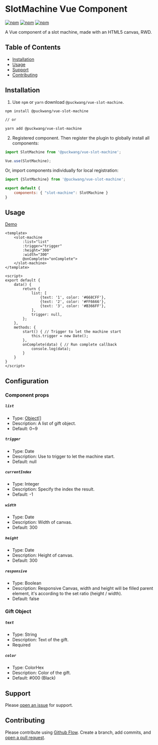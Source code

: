 # SlotMachine Vue Component

[![npm](https://img.shields.io/npm/v/@puckwang/vue-slot-machine.svg?style=flat)](https://www.npmjs.com/package/@puckwang/vue-slot-machine)
[![npm](https://img.shields.io/npm/l/@puckwang/vue-slot-machine.svg?style=flat)](https://github.com/puckwang/vue-slot-machine/blob/master/LICENSE)
[![npm](https://img.shields.io/npm/dt/@puckwang/vue-slot-machine.svg?style=flat)](https://www.npmjs.com/package/@puckwang/vue-slot-machine)

A Vue component of a slot machine, made with an HTML5 canvas, RWD.

## Table of Contents

- [Installation](#installation)
- [Usage](#usage)
- [Support](#support)
- [Contributing](#contributing)

## Installation
1. Use `npm` or `yarn` download `@puckwang/vue-slot-machine`.
```sh
npm install @puckwang/vue-slot-machine

// or

yarn add @puckwang/vue-slot-machine
```
2. Registered component.
Then register the plugin to globally install all components:
```js
import SlotMachine from '@puckwang/vue-slot-machine';

Vue.use(SlotMachine);
```

Or, import components individually for local registration:
```js
import {SlotMachine} from '@puckwang/vue-slot-machine';

export default {
    components: { "slot-machine": SlotMachine }
}
```

## Usage

[Demo](https://codepen.io/puckwang/pen/OGvrdM)

```vue
<template>
    <slot-machine
        :list="list"
        :trigger="trigger"
        :height="300"
        :width="300"
        @onComplete="onComplete">
    </slot-machine>
</template>

<script>
export default {
    data() {
        return {
            list: [
                {text: '1', color: '#668CFF'},
                {text: '2', color: '#FF6666'},
                {text: '3', color: '#B366FF'},
            ],
            trigger: null,
        };
    },
    methods: {
        start() { // Trigger to let the machine start
            this.trigger = new Date();
        },
        onComplete(data) { // Run complete callback
            console.log(data);
        }
    }
}
</script>
```

## Configuration

### Component props

##### `list`
- Type: [Object](#gift-object)[]
- Description: A list of gift object.
- Default: 0~9

##### `trigger`
- Type: Date
- Description: Use to trigger to let the machine start.
- Default: null

##### `currentIndex`
- Type: Integer
- Description: Specify the index the result.
- Default: -1

##### `width`
- Type: Date
- Description: Width of canvas.
- Default: 300

##### `height`
- Type: Date
- Description: Height of canvas.
- Default: 300

##### `responsive`
- Type: Boolean
- Description: Responsive Canvas, width and height will be filled parent element, it's according to the set ratio (height / width).
- Default: false

### Gift Object
##### `text`
- Type: String
- Description: Text of the gift.
- Required

##### `color`
- Type: ColorHex
- Description: Color of the gift.
- Default: #000 (Black)

## Support

Please [open an issue](https://github.com/puckwang/vue-slot-machine/issues/new) for support.

## Contributing

Please contribute using [Github Flow](https://guides.github.com/introduction/flow/). Create a branch, add commits, and [open a pull request](https://github.com/puckwang/vue-slot-machine/compare).
